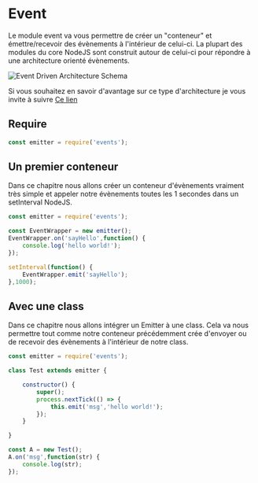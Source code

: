 # Event 

Le module event va vous permettre de créer un "conteneur" et émettre/recevoir des évènements à l'intérieur de celui-ci. La plupart des modules du core NodeJS sont construit autour
de celui-ci pour répondre à une architecture orienté évènements. 

![Event Driven Architecture Schema](https://github.com/ES-Community/Tutoriels/blob/master/node-modules/event/event_driven.png)

Si vous souhaitez en savoir d'avantage sur ce type d'architecture je vous invite à suivre [Ce lien](https://fr.wikipedia.org/wiki/Architecture_orient%C3%A9e_%C3%A9v%C3%A9nements)
 
## Require

```js
const emitter = require('events'); 
```

## Un premier conteneur

Dans ce chapitre nous allons créer un conteneur d'évènements vraiment très simple et appeler notre évènements toutes les 1 secondes dans un setInterval NodeJS.

```js
const emitter = require('events'); 

const EventWrapper = new emitter(); 
EventWrapper.on('sayHello',function() {
    console.log('hello world!');
});

setInterval(function() {
    EventWrapper.emit('sayHello');
},1000); 
```

## Avec une class 

Dans ce chapitre nous allons intégrer un Emitter à une class. Cela va nous permettre tout comme notre conteneur précédemment crée d'envoyer ou de recevoir des évènements à l'intérieur de notre class.

```js
const emitter = require('events');

class Test extends emitter {

    constructor() {
        super();
        process.nextTick(() => {
            this.emit('msg','hello world!');
        });
    }

}

const A = new Test();
A.on('msg',function(str) {
    console.log(str);
});
```

